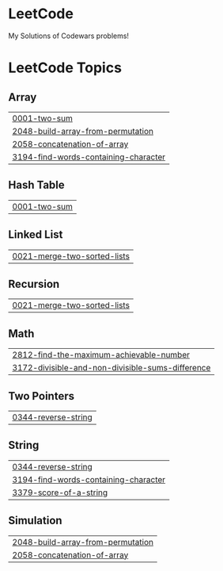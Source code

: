 # LeetCode
My Solutions of Codewars problems!



<!---LeetCode Topics Start-->
# LeetCode Topics
## Array
|  |
| ------- |
| [0001-two-sum](https://github.com/atafah/LeetCode/tree/master/0001-two-sum) |
| [2048-build-array-from-permutation](https://github.com/atafah/LeetCode/tree/master/2048-build-array-from-permutation) |
| [2058-concatenation-of-array](https://github.com/atafah/LeetCode/tree/master/2058-concatenation-of-array) |
| [3194-find-words-containing-character](https://github.com/atafah/LeetCode/tree/master/3194-find-words-containing-character) |
## Hash Table
|  |
| ------- |
| [0001-two-sum](https://github.com/atafah/LeetCode/tree/master/0001-two-sum) |
## Linked List
|  |
| ------- |
| [0021-merge-two-sorted-lists](https://github.com/atafah/LeetCode/tree/master/0021-merge-two-sorted-lists) |
## Recursion
|  |
| ------- |
| [0021-merge-two-sorted-lists](https://github.com/atafah/LeetCode/tree/master/0021-merge-two-sorted-lists) |
## Math
|  |
| ------- |
| [2812-find-the-maximum-achievable-number](https://github.com/atafah/LeetCode/tree/master/2812-find-the-maximum-achievable-number) |
| [3172-divisible-and-non-divisible-sums-difference](https://github.com/atafah/LeetCode/tree/master/3172-divisible-and-non-divisible-sums-difference) |
## Two Pointers
|  |
| ------- |
| [0344-reverse-string](https://github.com/atafah/LeetCode/tree/master/0344-reverse-string) |
## String
|  |
| ------- |
| [0344-reverse-string](https://github.com/atafah/LeetCode/tree/master/0344-reverse-string) |
| [3194-find-words-containing-character](https://github.com/atafah/LeetCode/tree/master/3194-find-words-containing-character) |
| [3379-score-of-a-string](https://github.com/atafah/LeetCode/tree/master/3379-score-of-a-string) |
## Simulation
|  |
| ------- |
| [2048-build-array-from-permutation](https://github.com/atafah/LeetCode/tree/master/2048-build-array-from-permutation) |
| [2058-concatenation-of-array](https://github.com/atafah/LeetCode/tree/master/2058-concatenation-of-array) |
<!---LeetCode Topics End-->
